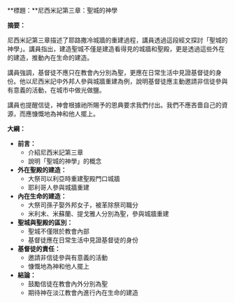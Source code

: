 **標題：**尼西米記第三章：聖城的神學

**摘要：**

尼西米記第三章描述了耶路撒冷城牆的重建過程，講員透過這段經文探討「聖城的神學」。講員指出，建造聖城不僅是建造看得見的城牆和聖殿，更是透過這些外在的建造，推動內在生命的建造。

講員強調，基督徒不應只在教會內分別為聖，更應在日常生活中見證基督徒的身份。他以尼西米記中外邦人參與城牆重建為例，說明基督徒應主動邀請非信徒參與有意義的活動，在城市中做光做鹽。

講員也提醒信徒，神會根據祂所賜予的恩典要求我們付出。我們不應吝嗇自己的資源，而應慷慨地為神和他人擺上。

**大綱：**

* **前言：**
    * 介紹尼西米記第三章
    * 說明「聖城的神學」的概念
* **外在聖殿的建造：**
    * 大祭司以利亞時重建聖殿門口城牆
    * 耶利哥人參與城牆重建
* **內在生命的建造：**
    * 大祭司孫子娶外邦女子，被革除祭司職分
    * 米利末、米蘇蘭、提戈雅人分別為聖，參與城牆重建
* **聖城與聖殿的區別：**
    * 聖城不僅限於教會內部
    * 基督徒應在日常生活中見證基督徒的身份
* **基督徒的責任：**
    * 邀請非信徒參與有意義的活動
    * 慷慨地為神和他人擺上
* **結論：**
    * 鼓勵信徒在教會內外分別為聖
    * 期待神在淡江教會內進行內在生命的建造